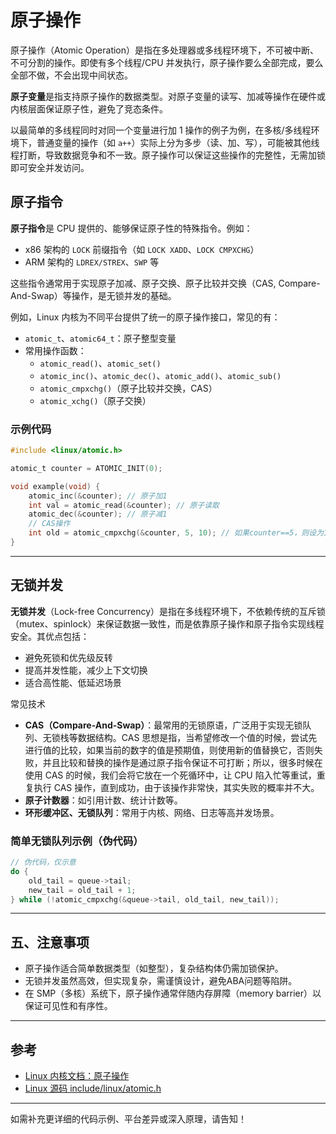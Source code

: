# 原子操作
原子操作（Atomic Operation）是指在多处理器或多线程环境下，不可被中断、不可分割的操作。即使有多个线程/CPU 并发执行，原子操作要么全部完成，要么全部不做，不会出现中间状态。

**原子变量**是指支持原子操作的数据类型。对原子变量的读写、加减等操作在硬件或内核层面保证原子性，避免了竞态条件。

以最简单的多线程同时对同一个变量进行加 1 操作的例子为例，在多核/多线程环境下，普通变量的操作（如 `a++`）实际上分为多步（读、加、写），可能被其他线程打断，导致数据竞争和不一致。原子操作可以保证这些操作的完整性，无需加锁即可安全并发访问。

## 原子指令
**原子指令**是 CPU 提供的、能够保证原子性的特殊指令。例如：

- x86 架构的 `LOCK` 前缀指令（如 `LOCK XADD`、`LOCK CMPXCHG`）
- ARM 架构的 `LDREX/STREX`、`SWP` 等

这些指令通常用于实现原子加减、原子交换、原子比较并交换（CAS, Compare-And-Swap）等操作，是无锁并发的基础。

例如，Linux 内核为不同平台提供了统一的原子操作接口，常见的有：

- `atomic_t`、`atomic64_t`：原子整型变量
- 常用操作函数：
  - `atomic_read()`、`atomic_set()`
  - `atomic_inc()`、`atomic_dec()`、`atomic_add()`、`atomic_sub()`
  - `atomic_cmpxchg()`（原子比较并交换，CAS）
  - `atomic_xchg()`（原子交换）

### 示例代码

```c
#include <linux/atomic.h>

atomic_t counter = ATOMIC_INIT(0);

void example(void) {
    atomic_inc(&counter); // 原子加1
    int val = atomic_read(&counter); // 原子读取
    atomic_dec(&counter); // 原子减1
    // CAS操作
    int old = atomic_cmpxchg(&counter, 5, 10); // 如果counter==5，则设为10
}
```

---

## 无锁并发

**无锁并发**（Lock-free Concurrency）是指在多线程环境下，不依赖传统的互斥锁（mutex、spinlock）来保证数据一致性，而是依靠原子操作和原子指令实现线程安全。其优点包括：
- 避免死锁和优先级反转
- 提高并发性能，减少上下文切换
- 适合高性能、低延迟场景

常见技术
- **CAS（Compare-And-Swap）**：最常用的无锁原语，广泛用于实现无锁队列、无锁栈等数据结构。CAS 思想是指，当希望修改一个值的时候，尝试先进行值的比较，如果当前的数字的值是预期值，则使用新的值替换它，否则失败，并且比较和替换的操作是通过原子指令保证不可打断；所以，很多时候在使用 CAS 的时候，我们会将它放在一个死循环中，让 CPU 陷入忙等重试，重复执行 CAS 操作，直到成功，由于该操作非常快，其实失败的概率并不大。
- **原子计数器**：如引用计数、统计计数等。
- **环形缓冲区、无锁队列**：常用于内核、网络、日志等高并发场景。

### 简单无锁队列示例（伪代码）

```c
// 伪代码，仅示意
do {
    old_tail = queue->tail;
    new_tail = old_tail + 1;
} while (!atomic_cmpxchg(&queue->tail, old_tail, new_tail));
```

---

## 五、注意事项

- 原子操作适合简单数据类型（如整型），复杂结构体仍需加锁保护。
- 无锁并发虽然高效，但实现复杂，需谨慎设计，避免ABA问题等陷阱。
- 在 SMP（多核）系统下，原子操作通常伴随内存屏障（memory barrier）以保证可见性和有序性。

---

## 参考

- [Linux 内核文档：原子操作](https://www.kernel.org/doc/html/latest/core-api/atomic_ops.html)
- [Linux 源码 include/linux/atomic.h](https://elixir.bootlin.com/linux/latest/source/include/linux/atomic.h)

---

如需补充更详细的代码示例、平台差异或深入原理，请告知！
